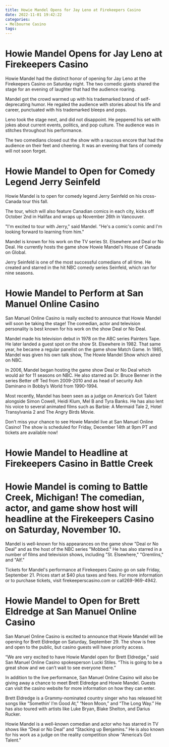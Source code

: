 ```yaml
---
title: Howie Mandel Opens for Jay Leno at Firekeepers Casino
date: 2022-11-01 19:42:22
categories:
- Melbourne Casino
tags:
---
```



#  Howie Mandel Opens for Jay Leno at Firekeepers Casino

Howie Mandel had the distinct honor of opening for Jay Leno at the Firekeepers Casino on Saturday night. The two comedic giants shared the stage for an evening of laughter that had the audience roaring.

Mandel got the crowd warmed up with his trademarked brand of self-deprecating humor. He regaled the audience with stories about his life and career, punctuated with his trademarked bleeps and pops.

Leno took the stage next, and did not disappoint. He peppered his set with jokes about current events, politics, and pop culture. The audience was in stitches throughout his performance.

The two comedians closed out the show with a raucous encore that had the audience on their feet and cheering. It was an evening that fans of comedy will not soon forget.

#  Howie Mandel to Open for Comedy Legend Jerry Seinfeld

Howie Mandel is to open for comedy legend Jerry Seinfeld on his cross-Canada tour this fall.

The tour, which will also feature Canadian comics in each city, kicks off October 2nd in Halifax and wraps up November 26th in Vancouver.

"I'm excited to tour with Jerry," said Mandel. "He's a comic's comic and I'm looking forward to learning from him."

Mandel is known for his work on the TV series St. Elsewhere and Deal or No Deal. He currently hosts the game show Howie Mandel's House of Canada on Global.

Jerry Seinfeld is one of the most successful comedians of all time. He created and starred in the hit NBC comedy series Seinfeld, which ran for nine seasons.

#  Howie Mandel to Perform at San Manuel Online Casino

San Manuel Online Casino is really excited to announce that Howie Mandel will soon be taking the stage! The comedian, actor and television personality is best known for his work on the show Deal or No Deal.

Mandel made his television debut in 1978 on the ABC series Painters Tape. He later landed a guest spot on the show St. Elsewhere in 1982. That same year, he became a regular panelist on the game show Match Game. In 1985, Mandel was given his own talk show, The Howie Mandel Show which aired on NBC.

In 2006, Mandel began hosting the game show Deal or No Deal which would air for 11 seasons on NBC. He also starred as Dr. Bruce Benner in the series Better off Ted from 2009-2010 and as head of security Ash Daminano in Bobby’s World from 1990-1994.

Most recently, Mandel has been seen as a judge on America’s Got Talent alongside Simon Cowell, Heidi Klum, Mel B and Tyra Banks. He has also lent his voice to several animated films such as Barbie: A Mermaid Tale 2, Hotel Transylvania 2 and The Angry Birds Movie.

Don’t miss your chance to see Howie Mandel live at San Manuel Online Casino! The show is scheduled for Friday, December 14th at 9pm PT and tickets are available now!

#  Howie Mandel to Headline at Firekeepers Casino in Battle Creek

# Howie Mandel is coming to Battle Creek, Michigan! The comedian, actor, and game show host will headline at the Firekeepers Casino on Saturday, November 10.

Mandel is well-known for his appearances on the game show "Deal or No Deal" and as the host of the NBC series "Mobbed." He has also starred in a number of films and television shows, including "St. Elsewhere," "Gremlins," and "Alf."

Tickets for Mandel's performance at Firekeepers Casino go on sale Friday, September 21. Prices start at $40 plus taxes and fees. For more information or to purchase tickets, visit firekeeperscasino.com or call269-969-4942.

#  Howie Mandel to Open for Brett Eldredge at San Manuel Online Casino

San Manuel Online Casino is excited to announce that Howie Mandel will be opening for Brett Eldredge on Saturday, September 29. The show is free and open to the public, but casino guests will have priority access.

“We are very excited to have Howie Mandel open for Brett Eldredge,” said San Manuel Online Casino spokesperson Lucki Stiles. “This is going to be a great show and we can’t wait to see everyone there.”

In addition to the live performance, San Manuel Online Casino will also be giving away a chance to meet Brett Eldredge and Howie Mandel. Guests can visit the casino website for more information on how they can enter.

Brett Eldredge is a Grammy-nominated country singer who has released hit songs like “Somethin’ I’m Good At,” “Neon Moon,” and “The Long Way.” He has also toured with artists like Luke Bryan, Blake Shelton, and Darius Rucker.

Howie Mandel is a well-known comedian and actor who has starred in TV shows like “Deal or No Deal” and “Stacking up Benjamins.” He is also known for his work as a judge on the reality competition show “America’s Got Talent.”
